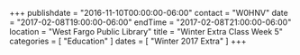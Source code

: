 +++
publishdate = "2016-11-10T00:00:00-06:00"
contact = "W0HNV"
date = "2017-02-08T19:00:00-06:00"
endTime = "2017-02-08T21:00:00-06:00"
location = "West Fargo Public Library"
title = "Winter Extra Class Week 5"
categories = [ "Education" ]
dates = [ "Winter 2017 Extra" ]
+++


